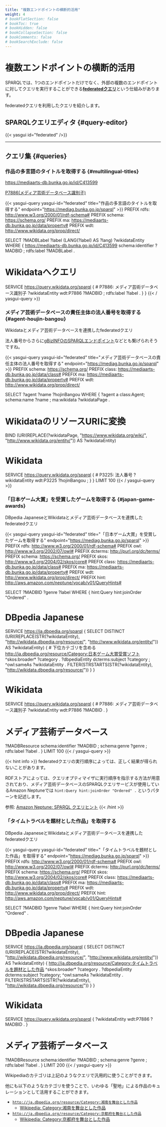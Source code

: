 ```yaml
---
title: "複数エンドポイントの横断的活用"
weight: 4
# bookFlatSection: false
# bookToc: true
# bookHidden: false
# bookCollapseSection: false
# bookComments: false
# bookSearchExclude: false
---
```


# 複数エンドポイントの横断的活用

SPARQLでは、1つのエンドポイントだけでなく、外部の複数のエンドポイントに対してクエリを実行することができる[**federatedクエリ**](https://www.w3.org/TR/2013/REC-sparql11-federated-query-20130321/)という仕組みがあります。

federatedクエリを利用したクエリを紹介します。

## SPARQLクエリエディタ {#query-editor}

{{< yasgui id="federated" />}}

-----

## クエリ集 {#queries}

### 作品の多言語のタイトルを取得する {#multilingual-titles}
https://mediaarts-db.bunka.go.jp/id/C413599

[P7886(メディア芸術データベース識別子)](https://www.wikidata.org/wiki/Property:P7886)

{{< yasgui-query yasgui-id="federated" title="作品の多言語のタイトルを取得する" endpoint="https://mediag.bunka.go.jp/sparql" >}}
PREFIX rdfs:   <http://www.w3.org/2000/01/rdf-schema#>
PREFIX schema: <https://schema.org/>
PREFIX ma:     <https://mediaarts-db.bunka.go.jp/data/property#>
PREFIX wdt:    <http://www.wikidata.org/prop/direct/>

SELECT
  ?MADBLabel ?label (LANG(?label) AS ?lang) ?wikidataEntity
WHERE {
  <https://mediaarts-db.bunka.go.jp/id/C413599>
    schema:identifier ?MADBID ;
    rdfs:label ?MADBLabel .
  # Wikidataへクエリ
  SERVICE <https://query.wikidata.org/sparql> {
    # P7886: メディア芸術データベース識別子
    ?wikidataEntity wdt:P7886 ?MADBID ;
                    rdfs:label ?label .
  }
}
{{< / yasgui-query >}}


### メディア芸術データベースの責任主体の法人番号を取得する {#agent-houjin-bangou}
Wikidataとメディア芸術データベースを連携したfederatedクエリ

法人番号からさらに[gBizINFOのSPARQLエンドポイント](https://info.gbiz.go.jp/hojin/SparqlQueryEditor)などとも繋げられそうですね。

{{< yasgui-query yasgui-id="federated" title="メディア芸術データベースの責任主体の法人番号を取得する" endpoint="https://mediag.bunka.go.jp/sparql" >}}
PREFIX schema: <https://schema.org/>
PREFIX class:  <https://mediaarts-db.bunka.go.jp/data/class#>
PREFIX ma:     <https://mediaarts-db.bunka.go.jp/data/property#>
PREFIX wdt:    <http://www.wikidata.org/prop/direct/>

SELECT
  ?agent ?name ?hojinBangou
WHERE {
  ?agent a class:Agent;
      schema:name ?name ;
      ma:wikidata ?wikidataPage .
  # WikidataのリソースURIに変換
  BIND (URI(REPLACE(?wikidataPage, "https://www.wikidata.org/wiki/", "http://www.wikidata.org/entity/")) AS ?wikidataEntity)

  # Wikidata
  SERVICE <https://query.wikidata.org/sparql> {
    # P3225: 法人番号
    ?wikidataEntity wdt:P3225 ?hojinBangou ;
  }
}
LIMIT 100
{{< / yasgui-query >}}


### 「日本ゲーム大賞」を受賞したゲームを取得する {#japan-game-awards}
DBpedia JapaneseとWikidataとメディア芸術データベースを連携したfederatedクエリ

{{< yasgui-query yasgui-id="federated" title="「日本ゲーム大賞」を受賞したゲームを取得する" endpoint="https://mediag.bunka.go.jp/sparql" >}}
PREFIX rdfs: <http://www.w3.org/2000/01/rdf-schema#>
PREFIX owl: <http://www.w3.org/2002/07/owl#>
PREFIX dcterms: <http://purl.org/dc/terms/>
PREFIX schema: <https://schema.org/>
PREFIX skos: <http://www.w3.org/2004/02/skos/core#>
PREFIX class:  <https://mediaarts-db.bunka.go.jp/data/class#>
PREFIX ma:     <https://mediaarts-db.bunka.go.jp/data/property#>
PREFIX wdt: <http://www.wikidata.org/prop/direct/>
PREFIX hint: <http://aws.amazon.com/neptune/vocab/v01/QueryHints#>

SELECT
  ?MADBID ?genre ?label
WHERE {
  hint:Query hint:joinOrder "Ordered" .
  # DBpedia Japanese
  SERVICE <https://ja.dbpedia.org/sparql> {
    SELECT DISTINCT
      (URI(REPLACE(STR(?wikidataEntity), "http://wikidata.dbpedia.org/resource/", "http://www.wikidata.org/entity/"))
        AS ?wikidataEntity)
    {
      # 下位カテゴリを含める
      <http://ja.dbpedia.org/resource/Category:日本ゲーム大賞受賞ソフト> ^skos:broader* ?category .
      ?dbpediaEntity dcterms:subject ?category ;
                     ^owl:sameAs ?wikidataEntity .
      FILTER(STRSTARTS(STR(?wikidataEntity), "http://wikidata.dbpedia.org/resource/"))
    }
  }
  # Wikidata
  SERVICE <https://query.wikidata.org/sparql> {
    # P7886: メディア芸術データベース識別子
    ?wikidataEntity wdt:P7886 ?MADBID .
  }
  # メディア芸術データベース
  ?MADBResource schema:identifier ?MADBID ;
            schema:genre ?genre ;
            rdfs:label ?label .
}
LIMIT 100
{{< / yasgui-query >}}

{{< hint info >}}
federatedクエリの実行順序によっては、正しく結果が得られないことがあります。

RDFストアによっては、クエリオプティマイザに実行順序を指示する方法が用意されており、メディア芸術データベースのSPARQLクエリサービスが使用しているAmazon Neptuneでは `hint:Query hint:joinOrder "Ordered" .` というパターンを記述します。

参照: [Amazon Neptune: SPARQL クエリヒント](https://docs.aws.amazon.com/ja_jp/neptune/latest/userguide/sparql-query-hints.html)
{{< /hint >}}


### 「タイムトラベルを題材とした作品」を取得する
DBpedia JapaneseとWikidataとメディア芸術データベースを連携したfederatedクエリ

{{< yasgui-query yasgui-id="federated" title="「タイムトラベルを題材とした作品」を取得する" endpoint="https://mediag.bunka.go.jp/sparql" >}}
PREFIX rdfs: <http://www.w3.org/2000/01/rdf-schema#>
PREFIX owl: <http://www.w3.org/2002/07/owl#>
PREFIX dcterms: <http://purl.org/dc/terms/>
PREFIX schema: <https://schema.org/>
PREFIX skos: <http://www.w3.org/2004/02/skos/core#>
PREFIX class:  <https://mediaarts-db.bunka.go.jp/data/class#>
PREFIX ma:     <https://mediaarts-db.bunka.go.jp/data/property#>
PREFIX wdt: <http://www.wikidata.org/prop/direct/>
PREFIX hint: <http://aws.amazon.com/neptune/vocab/v01/QueryHints#>

SELECT
  ?MADBID ?genre ?label
WHERE {
  hint:Query hint:joinOrder "Ordered" .
  # DBpedia Japanese
  SERVICE <https://ja.dbpedia.org/sparql> {
    SELECT DISTINCT (URI(REPLACE(STR(?wikidataEntity), "http://wikidata.dbpedia.org/resource/", "http://www.wikidata.org/entity/"))
        AS ?wikidataEntity) {
      <http://ja.dbpedia.org/resource/Category:タイムトラベルを題材とした作品> ^skos:broader* ?category .
      ?dbpediaEntity dcterms:subject ?category;
                     ^owl:sameAs ?wikidataEntity .
      FILTER(STRSTARTS(STR(?wikidataEntity), "http://wikidata.dbpedia.org/resource/"))
    }
  }
  # Wikidata
  SERVICE <https://query.wikidata.org/sparql> {
    ?wikidataEntity wdt:P7886 ?MADBID .
  }
  # メディア芸術データベース
  ?MADBResource schema:identifier ?MADBID ;
            schema:genre ?genre ;
            rdfs:label ?label .
}
LIMIT 200
{{< / yasgui-query >}}

Wikipediaのカテゴリは上記のようなクエリで汎用的に使うことができます。

他にも以下のようなカテゴリを使うことで、いわゆる「聖地」による作品のキュレーションとして活用することができます。

- [`http://ja.dbpedia.org/resource/Category:湘南を舞台とした作品`](http://ja.dbpedia.org/resource/Category:湘南を舞台とした作品)
  - [Wikipedia: Category:湘南を舞台とした作品](https://ja.wikipedia.org/wiki/Category:%E6%B9%98%E5%8D%97%E3%82%92%E8%88%9E%E5%8F%B0%E3%81%A8%E3%81%97%E3%81%9F%E4%BD%9C%E5%93%81)
- [`http://ja.dbpedia.org/resource/Category:京都府を舞台とした作品`](http://ja.dbpedia.org/resource/Category:京都府を舞台とした作品)
  - [Wikipedia: 
Category:京都府を舞台とした作品](https://ja.wikipedia.org/wiki/Category:%E4%BA%AC%E9%83%BD%E5%BA%9C%E3%82%92%E8%88%9E%E5%8F%B0%E3%81%A8%E3%81%97%E3%81%9F%E4%BD%9C%E5%93%81)